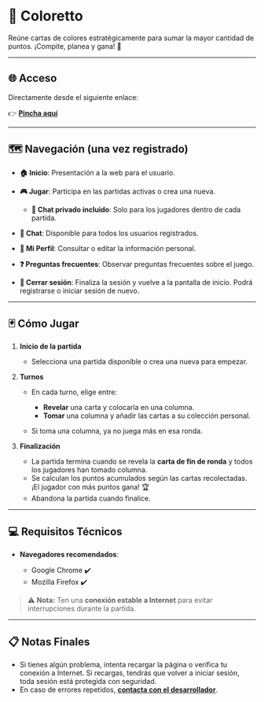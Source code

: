 # 🦎 Coloretto

Reúne cartas de colores estratégicamente para sumar la mayor cantidad de puntos. ¡Compite, planea y gana! 🎯

---

## 🌐 Acceso  

Directamente desde el siguiente enlace:  

👉 **[Pincha aquí](https://coloretto.vercel.app)**  

---

## 🗺️ Navegación (una vez registrado)

- **🏠 Inicio**: Presentación a la web para el usuario.

- **🎮 Jugar**: Participa en las partidas activas o crea una nueva.

  - **📝 Chat privado incluido**: Solo para los jugadores dentro de cada partida.

- **📝 Chat**: Disponible para todos los usuarios registrados.

- **👤 Mi Perfil**: Consultar o editar la información personal.

- **❓ Preguntas frecuentes**: Observar preguntas frecuentes sobre el juego.

- **🚪 Cerrar sesión**: Finaliza la sesión y vuelve a la pantalla de inicio. Podrá registrarse o iniciar sesión de nuevo.

---

## 🃏 Cómo Jugar  

1. **Inicio de la partida**
   
   - Selecciona una partida disponible o crea una nueva para empezar.  

3. **Turnos**
   
   - En cada turno, elige entre:
     
     - **Revelar** una carta y colocarla en una columna.
     - **Tomar** una columna y añadir las cartas a su colección personal.
       
   - Si toma una columna, ya no juega más en esa ronda.

5. **Finalización**
   
   - La partida termina cuando se revela la **carta de fin de ronda** y todos los jugadores han tomado columna.  
   - Se calculan los puntos acumulados según las cartas recolectadas. ¡El jugador con más puntos gana! 🏆
   - Abandona la partida cuando finalice.

---

## 💻 Requisitos Técnicos  

- **Navegadores recomendados**:
  
  - Google Chrome ✔️  
  - Mozilla Firefox ✔️  

> ⚠️ **Nota:** Ten una **conexión estable a Internet** para evitar interrupciones durante la partida.

---

## 📋 Notas Finales  

- Si tienes algún problema, intenta recargar la página o verifica tu conexión a Internet. Si recargas, tendrás que volver a iniciar sesión, toda sesión está protegida con seguridad.
- En caso de errores repetidos, **[contacta con el desarrollador](mailto:chrasucar@alum.us.es)**.
